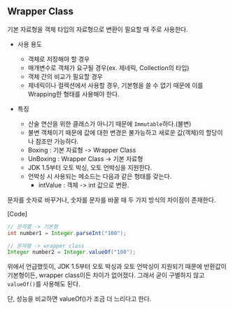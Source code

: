 ## Wrapper Class



기본 자료형을 객체 타입의 자료형으로 변환이 필요할 때 주로 사용한다. 



- 사용 용도
  - 객체로 저장해야 할 경우
  - 매개변수로 객체가 요구될 경우(ex. 제네릭, Collection의 타입)
  - 객체 간의 비교가 필요할 경우
  - 제네릭이나 컬렉션에서 사용할 경우, 기본형을 쓸 수 없기 때문에 이를 Wrapping한 형태를 사용해야 한다. 

- 특징
  - 산술 연산을 위한 클래스가 아니기 때문에 `Immutable`하다.(불변)
  - 불변 객체이기 때문에 값에 대한 변경은 불가능하고 새로운 값(객체)의 할당이나 참조만 가능하다.
  - Boxing : 기본 자료형 -> Wrapper Class
  - UnBoxing : Wrapper Class -> 기본 자료형
  - JDK 1.5부터 오토 박싱, 오토 언박싱을 지원한다.
  - 언박싱 시 사용되는 메소드는 다음과 같은 형태를 갖는다.
    - intValue : 객체 -> int 값으로 변환. 



문자를 숫자로 바꾸거나, 숫자를 문자를 바꿀 때 두 가지 방식의 차이점이 존재한다.

[Code]

```java
// 문자열 -> 기본형
int number1 = Integer.parseInt("100");

// 문자열 -> wrapper class
Integer number2 = Integer.valueOf("100");
```



위에서 언급했듯이, JDK 1.5부터 오토 박싱과 오토 언박싱이 지원되기 때문에 반환값이 기본형이든, wrapper class이든 차이가 없어졌다. 그래서 굳이 구별하지 않고 `valueOf()`를 사용해도 된다. 



단, 성능을 비교하면 valueOf()가 조금 더 느리다고 한다. 

